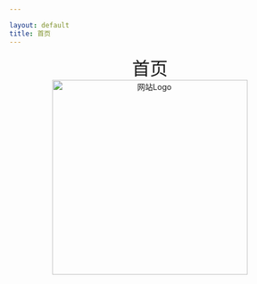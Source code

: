 ```yaml
---

layout: default
title: 首页
---
```


<div style="text-align: center;">
<span style="font-size: 32px;"> 首页 </span>
</div>

<div style="text-align: center;">
<img src="{{ '/photos/logo1.png' | relative_url }}" alt="网站Logo" height="350" width="350">
</div>

